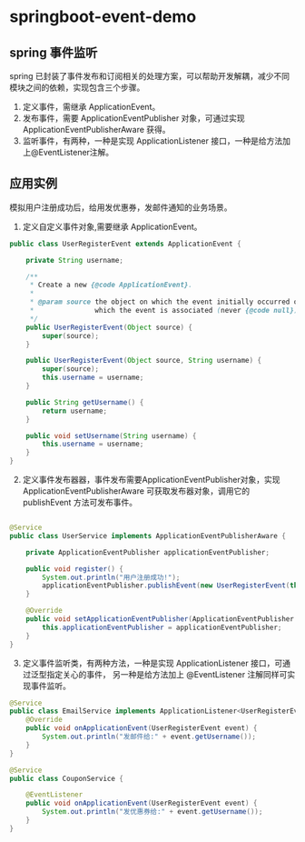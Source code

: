 # springboot-event-demo

## spring 事件监听
spring 已封装了事件发布和订阅相关的处理方案，可以帮助开发解耦，减少不同模块之间的依赖，实现包含三个步骤。
1. 定义事件，需继承 ApplicationEvent。
2. 发布事件，需要 ApplicationEventPublisher 对象，可通过实现 ApplicationEventPublisherAware 获得。
3. 监听事件，有两种，一种是实现 ApplicationListener 接口，一种是给方法加上@EventListener注解。

## 应用实例
模拟用户注册成功后，给用发优惠券，发邮件通知的业务场景。
1. 定义自定义事件对象,需要继承 ApplicationEvent。

```java
public class UserRegisterEvent extends ApplicationEvent {

    private String username;

    /**
     * Create a new {@code ApplicationEvent}.
     *
     * @param source the object on which the event initially occurred or with
     *               which the event is associated (never {@code null})
     */
    public UserRegisterEvent(Object source) {
        super(source);
    }

    public UserRegisterEvent(Object source, String username) {
        super(source);
        this.username = username;
    }

    public String getUsername() {
        return username;
    }

    public void setUsername(String username) {
        this.username = username;
    }
}
```

2. 定义事件发布器器，事件发布需要ApplicationEventPublisher对象，实现 ApplicationEventPublisherAware 可获取发布器对象，调用它的 publishEvent 方法可发布事件。

```java

@Service
public class UserService implements ApplicationEventPublisherAware {

    private ApplicationEventPublisher applicationEventPublisher;

    public void register() {
        System.out.println("用户注册成功!");
        applicationEventPublisher.publishEvent(new UserRegisterEvent(this, "tom"));
    }

    @Override
    public void setApplicationEventPublisher(ApplicationEventPublisher applicationEventPublisher) {
        this.applicationEventPublisher = applicationEventPublisher;
    }
}

```

3. 定义事件监听类，有两种方法，一种是实现 ApplicationListener 接口，可通过泛型指定关心的事件， 另一种是给方法加上 @EventListener 注解同样可实现事件监听。

```java
@Service
public class EmailService implements ApplicationListener<UserRegisterEvent> {
    @Override
    public void onApplicationEvent(UserRegisterEvent event) {
        System.out.println("发邮件给:" + event.getUsername());
    }
}
```

```java
@Service
public class CouponService {

    @EventListener
    public void onApplicationEvent(UserRegisterEvent event) {
        System.out.println("发优惠券给:" + event.getUsername());
    }
}
```